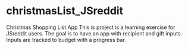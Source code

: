 # christmasList_JSreddit
Christmas Shopping List App
This is project is a learning exercise for JSreddit users. 
The goal is to have an app with recipient and gift inputs.
Inputs are tracked to budget with a progress bar.
